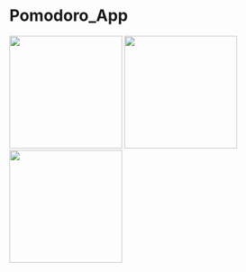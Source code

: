 # Pomodoro_App


<img src="https://user-images.githubusercontent.com/120726136/221276647-912e2be0-df95-471f-b2d5-c82eefc83134.png" width="200" />

<img src="https://user-images.githubusercontent.com/120726136/221276665-049fc0bb-60f7-4c50-aa87-0620361d2131.png" width="200" />

<img src="https://user-images.githubusercontent.com/120726136/221276678-5ba89cca-9601-43de-ac37-d5bfd6e131e2.png" width="200" />



